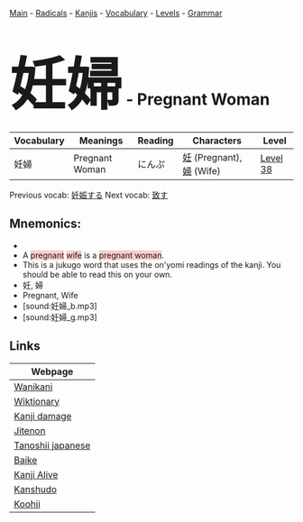 <style> bigfont {font-size: 100px}</style>
[Main](../README.md) -
[Radicals](../radicals.md) -
[Kanjis](../kanjis.md) -
[Vocabulary](../vocabulary.md) -
[Levels](../levels.md) -
[Grammar](../grammar.md)
# <bigfont> 妊婦</bigfont> - Pregnant Woman 

| Vocabulary | Meanings | Reading | Characters | Level |
| --- | --- | --- | --- | --- |
| 妊婦 | Pregnant Woman | にんぷ |  [妊](../kanjis/妊.md) (Pregnant), [婦](../kanjis/婦.md) (Wife) | [Level 38](../levels/wk_level38.md) |

Previous vocab: [妊娠する](妊娠する.md) Next vocab: [致す](致す.md) 

## Mnemonics:

* 
* A <span style="background-color:#ffcccb"> pregnant</span> <span style="background-color:#ffcccb"> wife</span> is a <span style="background-color:#ffcccb"> pregnant woman</span>.
* This is a jukugo word that uses the on'yomi readings of the kanji. You should be able to read this on your own.
* 妊, 婦
* Pregnant, Wife
* [sound:妊婦_b.mp3]
* [sound:妊婦_g.mp3]


## Links 

| Webpage |
| --- |
| [Wanikani          ](https://www.wanikani.com/kanji/妊婦) |
| [Wiktionary        ](https://en.wiktionary.org/wiki/妊婦) |
| [Kanji damage      ](http://www.kanjidamage.com/kanji/search?utf8=✓&q=妊婦) |
| [Jitenon           ](https://jitenon.com/kanji/妊婦) |
| [Tanoshii japanese ](https://www.tanoshiijapanese.com/dictionary/kanji.cfm?k=妊婦) |
| [Baike             ](https://baike.baidu.com/item/妊婦) |
| [Kanji Alive       ](https://app.kanjialive.com/妊婦) |
| [Kanshudo          ](https://www.kanshudo.com/searchmn?q=妊婦) |
| [Koohii            ](https://kanji.koohii.com/study/kanji/妊婦) |
